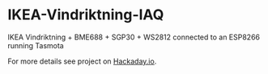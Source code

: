 # IKEA-Vindriktning-IAQ
IKEA Vindriktning + BME688 + SGP30 + WS2812 connected to an ESP8266 running Tasmota


For more details see project on [Hackaday.io](https://hackaday.io/project/185960-ikea-vindriktning-iaq).
